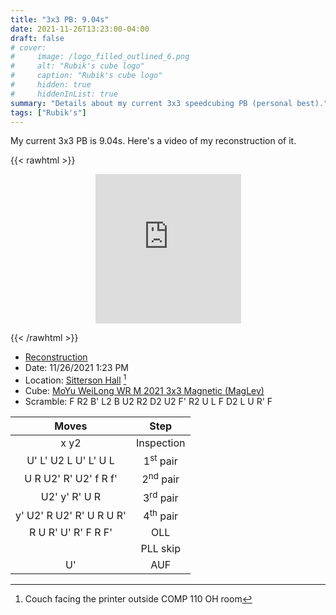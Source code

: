 ```yaml
---
title: "3x3 PB: 9.04s"
date: 2021-11-26T13:23:00-04:00
draft: false
# cover:
#     image: /logo_filled_outlined_6.png
#     alt: "Rubik's cube logo"
#     caption: "Rubik's cube logo"
#     hidden: true
#     hiddenInList: true
summary: "Details about my current 3x3 speedcubing PB (personal best)."
tags: ["Rubik's"]
---
```


My current 3x3 PB is 9.04s. Here's a video of my reconstruction of it.

{{< rawhtml >}}
<p align="center">
<iframe width="233" height="239" src="https://www.youtube.com/embed/QsaT23CZIpM" title="Jesse's PB (9.04s)" frameborder="0" allow="accelerometer; autoplay; clipboard-write; encrypted-media; gyroscope; picture-in-picture" allowfullscreen=""></iframe>
</p>
{{< /rawhtml >}}

* [Reconstruction](https://alg.cubing.net/?setup=F_R2_B-_L2_B_U2_R2_D2_U2_F-_R2_U_L_F_D2_L_U_R-_F&alg=%2F%2F_11%2F26%2F2021_1:23_pm_9.04_pb%0Ax_y2%0AR_F2-_L2-_D__%2F%2F_cross%0AU-_L-_U2_L_U-_L-_U_L__%2F%2F_1st_pair%0AU_R_U2-_R-_U2-_f_R_f-__%2F%2F_2nd_pair%0AU2-_y-_R-_U_R__%2F%2F_3rd_pair%0Ay-_U2-_R_U2-_R-_U_R_U_R-__%2F%2F_4th_pair%0AR_U_R-_U-_R-_F_R_F-__%2F%2F_OLL(CP)%0AU-__%2F%2F_AUF)
* Date: 11/26/2021 1:23 PM
* Location: [Sitterson Hall](https://cs.unc.edu/venue/sitterson-hall/) [^1]
* Cube: [MoYu WeiLong WR M 2021 3x3 Magnetic (MagLev)](https://speedcubeshop.com/products/moyu-weilong-wr-m-2021-3x3-magnetic-maglev?variant=39540274364529)
* Scramble: F R2 B' L2 B U2 R2 D2 U2 F' R2 U L F D2 L U R' F

[^1]: Couch facing the printer outside COMP 110 OH room

| Moves | Step |
| :---: | :--: |
|x y2|Inspection|
|U' L' U2 L U' L' U L|1<sup>st</sup> pair|
|U R U2' R' U2' f R f'|2<sup>nd</sup> pair|
|U2' y' R' U R|3<sup>rd</sup> pair|
|y' U2' R U2' R' U R U R'|4<sup>th</sup> pair|
|R U R' U' R' F R F'|OLL|
||PLL skip|
|U'|AUF|
